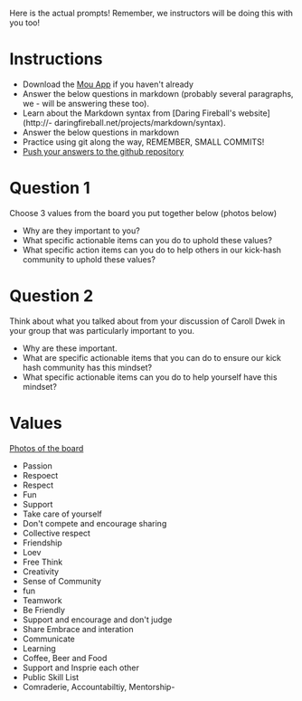 Here is the actual prompts! Remember, we instructors will be doing this with you too!

# Instructions
- Download the [Mou App](http://mouapp.com/) if you haven't already
- Answer the below questions in markdown (probably several paragraphs, we - will be answering these too).
- Learn about the Markdown syntax from [Daring Fireball's website](http://- daringfireball.net/projects/markdown/syntax).
- Answer the below questions in markdown
- Practice using git along the way, REMEMBER, SMALL COMMITS!
- [Push your answers to the github repository](https://docs.google.com/spreadsheet/ccc?key=0AggpMwEqzvVzdGs2eThHNmhidnJUVkc4NWhVczQ0Wmc#gid=4)

# Question 1

Choose 3 values from the board you put together below (photos below)

- Why are they important to you?
- What specific actionable items can you do to uphold these values?
- What specific action items can you do to help others in our kick-hash community to uphold these values?


# Question 2

Think about what you talked about from your discussion of Caroll Dwek in your group that was particularly important to you.

- Why are these important.
- What are specific actionable items that you can do to ensure our kick hash community has this mindset?
- What specific actionable items can you do to help yourself have this mindset?

# Values
[Photos of the board](http://imgur.com/a/kE2SL)
- Passion
- Respoect
- Respect
- Fun
- Support
- Take care of yourself
- Don't compete and encourage sharing
- Collective respect
- Friendship
- Loev
- Free Think
- Creativity
- Sense of Community
- fun
- Teamwork
- Be Friendly
- Support and encourage and don't judge
- Share Embrace and interation
- Communicate
- Learning
- Coffee, Beer and Food
- Support and Insprie each other
- Public Skill List
- Comraderie, Accountabiltiy, Mentorship- 